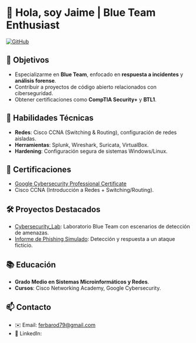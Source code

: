 # 👋 Hola, soy Jaime | Blue Team Enthusiast

[![GitHub](https://img.shields.io/badge/GitHub-BenzenoBlue-blue)](https://github.com/BenzenoBlue)


## 🎯 Objetivos
- Especializarme en **Blue Team**, enfocado en **respuesta a incidentes** y **análisis forense**.
- Contribuir a proyectos de código abierto relacionados con ciberseguridad.
- Obtener certificaciones como **CompTIA Security+** y **BTL1**.

## 🔧 Habilidades Técnicas
- **Redes**: Cisco CCNA (Switching & Routing), configuración de redes aisladas.
- **Herramientas**: Splunk, Wireshark, Suricata, VirtualBox.
- **Hardening**: Configuración segura de sistemas Windows/Linux.

## 📜 Certificaciones
- [Google Cybersecurity Professional Certificate](https://www.coursera.org/professional-certificates/google-cybersecurity)
- Cisco CCNA (Introducción a Redes + Switching/Routing).

## 🛠️ Proyectos Destacados
- [Cybersecurity_Lab](https://github.com/BenzenoBlue/Cybersecurity_Lab): Laboratorio Blue Team con escenarios de detección de amenazas.
- [Informe de Phishing Simulado](https://github.com/BenzenoBlue/Cybersecurity_Lab/tree/main/Scenarios/Phishing-Simulation): Detección y respuesta a un ataque ficticio.

## 📚 Educación
- **Grado Medio en Sistemas Microinformáticos y Redes**.
- **Cursos**: Cisco Networking Academy, Google Cybersecurity.

## 📫 Contacto
- ✉️ Email: ferbarod79@gmail.com
- 💼 LinkedIn: 





            

<!--
**BenzenoBlue/BenzenoBlue** is a ✨ _special_ ✨ repository because its `README.md` (this file) appears on your GitHub profile.

Here are some ideas to get you started:

- 🔭 I’m currently working on ...
- 

- 👯 I’m looking to collaborate on ...
- 🤔 I’m looking for help with ...
- 💬 Ask me about ...
- 📫 How to reach me: ...
- 😄 Pronouns: ...
- ⚡ Fun fact: ...
-->
